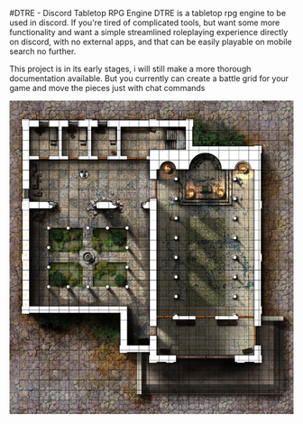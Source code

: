 #DTRE - Discord Tabletop RPG Engine
DTRE is a tabletop rpg engine to be used in discord. If you're tired of complicated tools, but want some more functionality and want a simple streamlined roleplaying experience directly on discord, with no external apps, and that can be easily playable on mobile search no further.

This project is in its early stages, i will still make a more thorough documentation available. But you currently can create a battle grid for your game and move the pieces just with chat commands

![battle grid example](screenshot_dtre.png)